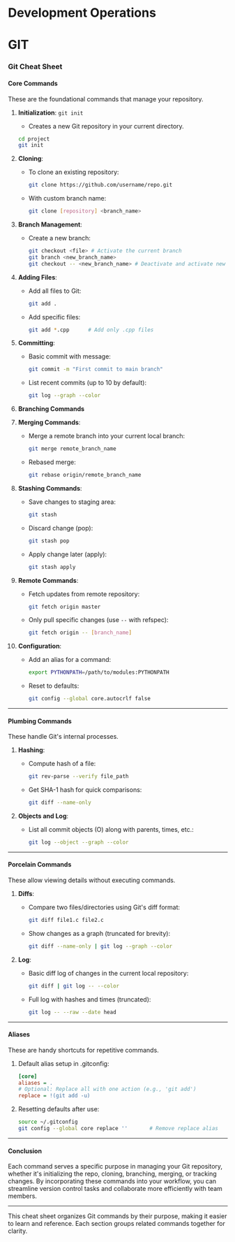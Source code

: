 # Development Operations

# GIT

### **Git Cheat Sheet**

#### **Core Commands**
These are the foundational commands that manage your repository.

1. **Initialization**: `git init`
   - Creates a new Git repository in your current directory.
   ```bash
   cd project
   git init
   ```

2. **Cloning**: 
   - To clone an existing repository:
     ```bash
     git clone https://github.com/username/repo.git
     ```
   - With custom branch name:
     ```bash
     git clone [repository] <branch_name>
     ```

3. **Branch Management**:
   - Create a new branch:
     ```bash
     git checkout <file> # Activate the current branch
     git branch <new_branch_name>
     git checkout -- <new_branch_name> # Deactivate and activate new branch
     ```
   
4. **Adding Files**:
   - Add all files to Git:
     ```bash
     git add .
     ```
   - Add specific files:
     ```bash
     git add *.cpp      # Add only .cpp files
     ```

5. **Committing**:
   - Basic commit with message:
     ```bash
     git commit -m "First commit to main branch"
     ```
   - List recent commits (up to 10 by default):
     ```bash
     git log --graph --color
     ```

6. **Branching Commands**
7. **Merging Commands**:
   - Merge a remote branch into your current local branch:
     ```bash
     git merge remote_branch_name
     ```
   - Rebased merge:
     ```bash
     git rebase origin/remote_branch_name
     ```

8. **Stashing Commands**:
   - Save changes to staging area:
     ```bash
     git stash
     ```
   - Discard change (pop):
     ```bash
     git stash pop
     ```
   - Apply change later (apply):
     ```bash
     git stash apply
     ```

9. **Remote Commands**:
   - Fetch updates from remote repository:
     ```bash
     git fetch origin master
     ```
   - Only pull specific changes (use `--` with refspec):
     ```bash
     git fetch origin -- [branch_name]
     ```

10. **Configuration**:
    - Add an alias for a command:
      ```bash
      export PYTHONPATH=/path/to/modules:PYTHONPATH
      ```
    - Reset to defaults:
      ```bash
      git config --global core.autocrlf false
      ```

---

#### **Plumbing Commands**
These handle Git's internal processes.

1. **Hashing**:
   - Compute hash of a file:
     ```bash
     git rev-parse --verify file_path
     ```
   - Get SHA-1 hash for quick comparisons:
     ```bash
     git diff --name-only
     ```

2. **Objects and Log**:
   - List all commit objects (O) along with parents, times, etc.:
     ```bash
     git log --object --graph --color
     ```

---

#### **Porcelain Commands**
These allow viewing details without executing commands.

1. **Diffs**:
   - Compare two files/directories using Git's diff format:
     ```bash
     git diff file1.c file2.c
     ```
   - Show changes as a graph (truncated for brevity):
     ```bash
     git diff --name-only | git log --graph --color
     ```

2. **Log**:
   - Basic diff log of changes in the current local repository:
     ```bash
     git diff | git log -- --color
     ```
   - Full log with hashes and times (truncated):
     ```bash
     git log -- --raw --date head
     ```

---

#### **Aliases**
These are handy shortcuts for repetitive commands.

1. Default alias setup in .gitconfig:
   ```ini
   [core]
   aliases = .
   # Optional: Replace all with one action (e.g., 'git add')
   replace = !(git add -u)
   ```
2. Resetting defaults after use:
     ```bash
     source ~/.gitconfig
     git config --global core replace ''       # Remove replace alias
     ```

---

#### **Conclusion**

Each command serves a specific purpose in managing your Git repository, whether it's initializing the repo, cloning, 
branching, merging, or tracking changes. By incorporating these commands into your workflow, you can streamline version 
control tasks and collaborate more efficiently with team members.

---

This cheat sheet organizes Git commands by their purpose, making it easier to learn and reference. Each section groups 
related commands together for clarity.

